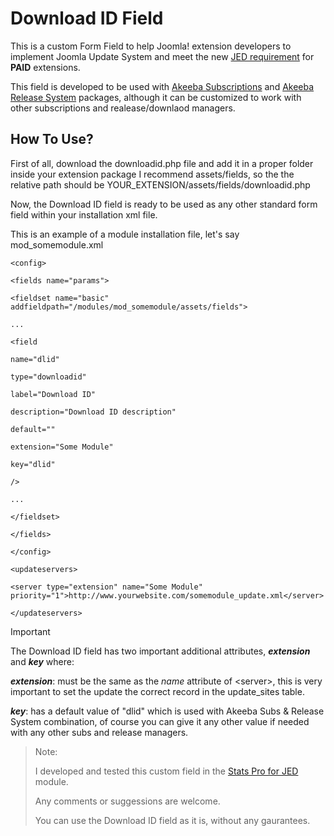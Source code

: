 # Download ID Field

This is a custom Form Field to help Joomla! extension developers to implement Joomla Update System and meet the new [JED requirement](https://extensions.joomla.org/support/knowledgebase/item/joomla-update-system-requirement/ "Joomla! Update System requirement") for **PAID** extensions.

This field is developed to be used with [Akeeba Subscriptions](https://github.com/akeeba/akeebasubs/wiki) and [Akeeba Release System](https://github.com/akeeba/release-system/wiki) packages, although it can be customized to work with other subscriptions and realease/downlaod managers.

## How To Use?

First of all, download the downloadid.php file and add it in a proper folder inside your extension package I recommend assets/fields, so the the relative path should be YOUR\_EXTENSION/assets/fields/downloadid.php

Now, the Download ID field is ready to be used as any other standard form field within your installation xml file.

This is an example of a module installation file, let's say mod\_somemodule.xml

`<config>`

`<fields name="params">`

`<fieldset name="basic" addfieldpath="/modules/mod_somemodule/assets/fields">`

`...`

`<field`

`name="dlid"`

`type="downloadid"`

`label="Download ID"`

`description="Download ID description"`

`default=""`

`extension="Some Module"`

`key="dlid"`

`/>`

`...`

`</fieldset>`

`</fields>`

`</config>`

`<updateservers>`

`<server type="extension" name="Some Module" priority="1">http://www.yourwebsite.com/somemodule_update.xml</server>`

`</updateservers>`

Important

The Download ID field has two important additional attributes, _**extension**_ and _**key**_ where:

_**extension**_: must be the same as the _name_ attribute of &lt;server&gt;, this is very important to set the update the correct record in the update\_sites table.

_**key**_: has a default value of "dlid" which is used with Akeeba Subs & Release System combination, of course you can give it any other value if needed with any other subs and release managers.

> Note:
>
> I developed and tested this custom field in the [Stats Pro for JED](http://www.joomreem.com/extensions-store/jed-stats-pro) module.
>
> Any comments or suggessions are welcome.
>
> You can use the Download ID field as it is, without any gaurantees.
